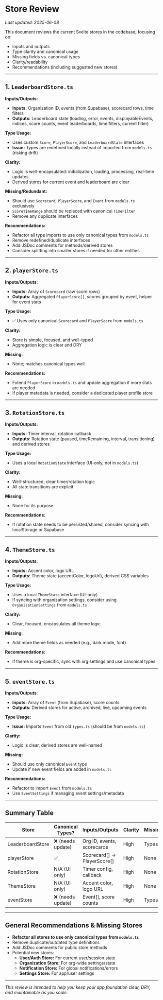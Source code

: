 # Store Review

_Last updated: 2025-06-08_

This document reviews the current Svelte stores in the codebase, focusing on:
- Inputs and outputs
- Type clarity and canonical usage
- Missing fields vs. canonical types
- Clarity/readability
- Recommendations (including suggested new stores)

---

## 1. `LeaderboardStore.ts`

**Inputs/Outputs:**
- **Inputs:** Organization ID, events (from Supabase), scorecard rows, time filters
- **Outputs:** Leaderboard state (loading, error, events, displayableEvents, indices, score counts, event leaderboards, time filters, current filter)

**Type Usage:**
- Uses custom `Score`, `PlayerScore`, and `LeaderboardState` interfaces
- **Issue:** Types are redefined locally instead of imported from `models.ts` (risking drift)

**Clarity:**
- Logic is well-encapsulated: initialization, loading, processing, real-time updates
- Derived stores for current event and leaderboard are clear

**Missing/Redundant:**
- Should use `Scorecard`, `PlayerScore`, and `Event` from `models.ts` exclusively
- `ScoreTimeRange` should be replaced with canonical `TimeFilter`
- Remove any duplicate interfaces

**Recommendations:**
- Refactor all type imports to use only canonical types from `models.ts`
- Remove redefined/duplicate interfaces
- Add JSDoc comments for methods/derived stores
- Consider splitting into smaller stores if needed for other entities

---

## 2. `playerStore.ts`

**Inputs/Outputs:**
- **Inputs:** Array of `Scorecard` (raw score rows)
- **Outputs:** Aggregated `PlayerScore[]`, scores grouped by event, helper for event stats

**Type Usage:**
- ✅ Uses only canonical `Scorecard` and `PlayerScore` from `models.ts`

**Clarity:**
- Store is simple, focused, and well-typed
- Aggregation logic is clear and DRY

**Missing:**
- None; matches canonical types well

**Recommendations:**
- Extend `PlayerScore` in `models.ts` and update aggregation if more stats are needed
- If player metadata is needed, consider a dedicated player profile store

---

## 3. `RotationStore.ts`

**Inputs/Outputs:**
- **Inputs:** Timer interval, rotation callback
- **Outputs:** Rotation state (paused, timeRemaining, interval, transitioning) and derived stores

**Type Usage:**
- Uses a local `RotationState` interface (UI-only, not in `models.ts`)

**Clarity:**
- Well-structured, clear timer/rotation logic
- All state transitions are explicit

**Missing:**
- None for its purpose

**Recommendations:**
- If rotation state needs to be persisted/shared, consider syncing with localStorage or Supabase

---

## 4. `ThemeStore.ts`

**Inputs/Outputs:**
- **Inputs:** Accent color, logo URL
- **Outputs:** Theme state (accentColor, logoUrl), derived CSS variables

**Type Usage:**
- Uses a local `ThemeState` interface (UI-only)
- If syncing with organization settings, consider using `OrganizationSettings` from `models.ts`

**Clarity:**
- Clear, focused, encapsulates all theme logic

**Missing:**
- Add more theme fields as needed (e.g., dark mode, font)

**Recommendations:**
- If theme is org-specific, sync with org settings and use canonical types

---

## 5. `eventStore.ts`

**Inputs/Outputs:**
- **Inputs:** Array of `Event` (from Supabase), score counts
- **Outputs:** Derived stores for active, archived, live, upcoming events

**Type Usage:**
- **Issue:** Imports `Event` from old `types.ts` (should be from `models.ts`)

**Clarity:**
- Logic is clear, derived stores are well-named

**Missing:**
- Should use only canonical `Event` type
- Update if new event fields are added in `models.ts`

**Recommendations:**
- Refactor to import `Event` from `models.ts`
- Use `EventSettings` if managing event settings/metadata

---

## Summary Table

| Store            | Canonical Types? | Inputs/Outputs                 | Clarity | Missing/Redundant | Recommendations                      |
|------------------|------------------|-------------------------------|---------|-------------------|--------------------------------------|
| LeaderboardStore | ❌ (needs update) | Org ID, events, scorecards    | High    | Types drift       | Refactor to use `models.ts` types    |
| playerStore      | ✅               | Scorecard[] → PlayerScore[]   | High    | None              | Extend if more stats needed          |
| RotationStore    | N/A (UI only)    | Timer config, callback        | High    | None              | Fine as is                          |
| ThemeStore       | N/A (UI only)    | Accent color, logo URL        | High    | None              | Sync with org settings if needed     |
| eventStore       | ❌ (needs update) | Event[], score counts         | High    | Types drift       | Refactor to use `models.ts` types    |

---

## General Recommendations & Missing Stores

- **Refactor all stores to use only canonical types from `models.ts`**
- Remove duplicate/outdated type definitions
- Add JSDoc comments for public store methods
- Potential new stores:
  - **User/Auth Store:** For current user/session state
  - **Organization Store:** For org-wide settings/state
  - **Notification Store:** For global notifications/errors
  - **Settings Store:** For app/user settings

---

_This review is intended to help you keep your app foundation clear, DRY, and maintainable as you scale._
